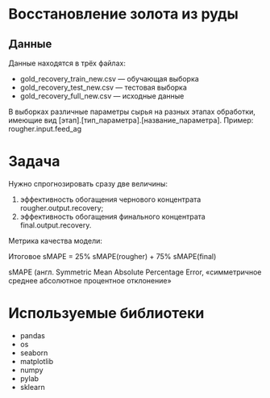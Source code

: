 # Восстановление золота из руды

## Данные

Данные находятся в трёх файлах:

- gold_recovery_train_new.csv — обучающая выборка
- gold_recovery_test_new.csv — тестовая выборка
- gold_recovery_full_new.csv — исходные данные

В выборках различные параметры сырья на разных этапах обработки, имеющие вид [этап].[тип_параметра].[название_параметра]. Пример: rougher.input.feed_ag

# Задача

Нужно спрогнозировать сразу две величины:
1.	эффективность обогащения чернового концентрата rougher.output.recovery;
2.	эффективность обогащения финального концентрата final.output.recovery.

Метрика качества модели:

Итоговое sMAPE = 25% sMAPE(rougher) + 75% sMAPE(final)

 sMAPE (англ. Symmetric Mean Absolute Percentage Error, «симметричное среднее абсолютное процентное отклонение»

# Используемые библиотеки

- pandas
- os
- seaborn
- matplotlib
- numpy
- pylab
- sklearn